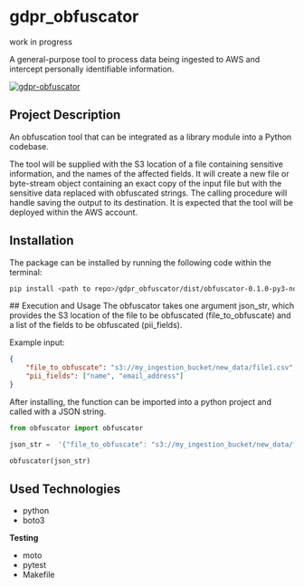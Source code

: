 # gdpr_obfuscator
work in progress

A general-purpose tool to process data being ingested to AWS and intercept personally identifiable information.

[![gdpr-obfuscator](https://github.com/Pringading/gdpr_obfuscator/actions/workflows/checks.yml/badge.svg)](https://github.com/Pringading/gdpr_obfuscator/actions/workflows/checks.yml)

## Project Description
An obfuscation tool that can be integrated as a library module into a Python codebase.

The tool will be supplied with the S3 location of a file containing sensitive information, and the names of the affected fields. It will create a new file or byte-stream object containing an exact copy of the input file but with the sensitive data replaced with obfuscated strings. The calling procedure will handle saving the output to its destination. It is expected that the tool will be deployed within the AWS account.

## Installation
The package can be installed by running the following code within the terminal:

```bash
pip install <path to repo>/gdpr_obfuscator/dist/obfuscator-0.1.0-py3-none-any.whl
```

## Execution and Usage
The obfuscator takes one argument json_str, which provides the S3 location of the file to be obfuscated (file_to_obfuscate) and a list of the fields to be obfuscated (pii_fields).

Example input:
```json
{
    "file_to_obfuscate": "s3://my_ingestion_bucket/new_data/file1.csv",
    "pii_fields": ["name", "email_address"]
}
```

After installing, the function can be imported into a python project and called with a JSON string.

```py
from obfuscator import obfuscator

json_str =  '{"file_to_obfuscate": "s3://my_ingestion_bucket/new_data/file1.csv", "pii_fields": ["name", "email_address"]}'

obfuscator(json_str)
```

## Used Technologies
- python
- boto3

**Testing**
- moto
- pytest
- Makefile

